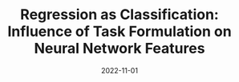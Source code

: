 ---
title: "Regression as Classification: Influence of Task Formulation on Neural Network Features"
collection: publications
permalink: /publications/2022-11-01-Regression-as-Classification-Influence-of-Task-Formulation-on-Neural-Network-Features
date: 2022-11-01
paperurl: 'https://doi.org/10.48550/arXiv.2211.05641'
citation: 'L.&nbsp;Stewart, F.&nbsp;Bach, Q.&nbsp;Berthet, &amp; J.-P. Vert.
Regression as classification: influence of task formulation on neural network features.
Technical Report arXiv 2211.05641, 2022.'
---